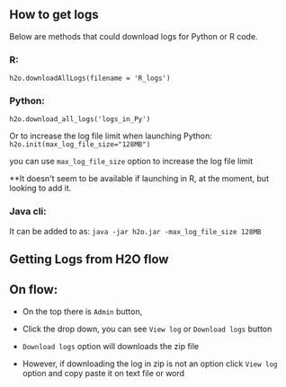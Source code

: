 
## How to get logs

Below are methods that could download logs for Python or R code.


### R:

```h2o.downloadAllLogs(filename = 'R_logs')```

### Python:

```h2o.download_all_logs('logs_in_Py')```

Or to increase the log file limit when launching Python: ```h2o.init(max_log_file_size="128MB")```

you can use ```max_log_file_size``` option to increase the log file limit

**It doesn't seem to be available if launching in R, at the moment, but looking to add it.


### Java cli:

It can be added to as: ```java -jar h2o.jar -max_log_file_size 128MB```



## Getting Logs from H2O flow

## On flow:

- On the top there is ```Admin``` button, 

- Click the drop down, you can see ```View log``` or ```Download logs``` button

- ```Download logs``` option will downloads the zip file 

- However, if downloading the log in zip is not an option click ```View log``` option and copy paste it on text file or word 
